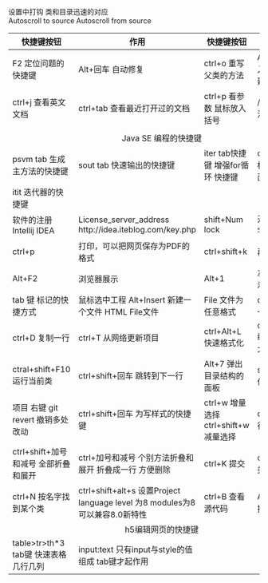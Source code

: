 设置中打钩  类和目录迅速的对应<br>
Autoscroll to source
Autoscroll from source
<table>
<thead>
<tr>
    <th>快捷键按钮</th>
    <th>作用</th>
    <th>快捷键按钮</th>
    <th>作用</th>
</tr>
</thead>
<tbody>
<tr>
    <td> F2 定位问题的快捷键</td>
    <td>Alt+回车 自动修复</td>
    <td>ctrl+o 重写父类的方法</td>
    <td>Alt+Insert 引入构造器或新建</td>
</tr>

<tr>
    <td> ctrl+j 查看英文文档</td>
    <td>ctrl+tab 查看最近打开过的文档</td>
    <td>ctrl+p 看参数 鼠标放入括号</td>
    <td>/** 回车 添加注释</td>
</tr>

<tr>
    <td> </td>
</tr>

<tr>
    <td colspan="4" style="text-align: center"> Java SE 编程的快捷键 </td>
</tr>
<tr>
    <td> psvm tab 生成主方法的快捷键  </td>
    <td> sout tab 快速输出的快捷键 </td>
    <td>iter tab快捷键 增强for循环 快捷键 </td>
    <td>ctrl+alt+u  鼠标放在类的上面 出现继承图  </td>
</tr>
<tr>
    <td> itit  迭代器的快捷键  </td>   
</tr>

<tr>
    <td> 软件的注册 Intellij IDEA</td>
    <td>   License_server_address http://idea.iteblog.com/key.php </td>
    <td>  shift+Num lock </td>
    <td>   开启和关闭数字小键盘</td>
</tr>
<tr>
    <td>  ctrl+p   </td>
    <td> 打印，可以把网页保存为PDF的格式 </td>
    <td> ctrl+shift+k </td>
    <td>  再次提交</td>
</tr>

<tr>
    <td> Alt+F2  </td>
    <td>  浏览器展示</td>
    <td> Alt+1</td>
    <td> 左边目录的显示和隐藏 </td>
</tr>
<tr>
    <td> tab 键 标记的快捷方式 </td>
    <td> 鼠标选中工程 Alt+Insert 新建一个文件 HTML File文件 </td>
    <td>   File 文件为任意格式</td>
    <td>  directory 建立一个路径 </td>
</tr>
<tr>
    <td>   ctrl+D 复制一行  </td>
    <td> ctrl+T 从网络更新项目 </td>
    <td>  ctrl+Alt+L 快速格式化</td>
    <td>ctrl+shift+F12 编辑窗口的最大化 </td>
</tr>
<tr>
    <td> ctral+shift+F10 运行当前类 </td>
    <td>  ctrl+shift+回车 跳转到下一行 </td>
    <td> Alt+7 弹出目录结构的面板</td>
    <td>  shift+F6 改文件名 </td>
</tr>
<tr>
    <td> 项目 右键 git revert 撤销多处改动  </td>
    <td>   ctrl+shift+回车 为写样式的快捷键 </td>
    <td>  ctrl+w 增量选择 ctrl+shift+w 减量选择</td>
    <td>    ctrl+x 删除一行</td>
</tr>
<tr>
    <td>  ctrl+shift+加号和减号 全部折叠和展开 </td>
    <td> ctrl+加号和减号 个别方法折叠和展开 折叠成一行 方便删除 </td>
    <td> ctrl+K 提交</td>
    <td>  ctrl+F12 弹出类的结构 </td>
</tr>

<tr>
    <td>ctrl+N 按名字找到某个类</td>
    <td>ctrl+shift+alt+s 设置Project language level 为8 modules为8 可以兼容8.0新特性</td>
    <td> ctrl+B 查看源代码</td>
    <td>  Alt+tab 窗口切换软件 </td>
</tr>
<tr>
    <td colspan="4" style="text-align: center"> h5编辑网页的快捷键 </td>
</tr>
<tr>
    <td>  table>tr>th*3 tab键 快速表格几行几列 </td>
    <td>  input:text 只有input与style的值组成 tab键才起作用</td>
    <td> </td>
    <td>  </td>
</tr>

</tbody>
</table>
